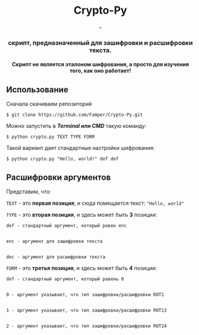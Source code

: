 <h1 align="center">Crypto-Py</h1>
<h4 align="center">-</h4>
<h3 align="center">скрипт, предназначенный для зашифровки и расшифровки текста.</3>
<h4 align="center">Скрипт не является эталоном шифрования, а просто для изучения того, как оно работает!</h4>

## Использование

Сначала скачиваем репозиторий

    $ git clone https://github.com/Famper/Crypto-Py.git

Можно запустить в ***Terminal или CMD*** такую команду:

    $ python crypto.py TEXT TYPE FORM
   
Такой вариант дает стандартные настройки шифрования:
    
    $ python crypto.py "Hello, world!" def def
    
## Расшифровки аргументов

Представим, что:


 `TEXT` - это **первая позиция**, и сюда помещается текст: `"Hello, world"`
  
  
 `TYPE` - это **вторая позиция**, и здесь может быть **3** позиции:
  
  
    def - стандартный аргумент, который равен enc
                                                                      
                                                                      
    enc - аргумент для зашифровки текста
                                                                      
                                                                      
    dec - аргумент для расшифровки текста
                                                                      
                                                                      
`FORM` - это **третья позиция**, и здесь может быть **4** позиции:
  
  
    def - стандартный аргумент, который равень 0
                                                                      
                                                                      
    0 - аргумент указывает, что тип зашифровки/расшифровки ROT1
                                                                      
                                                                      
    1 - аргумент указывает, что тип зашифровки/расшифровки ROT13
                                                                      
                                                                      
    2 - аргумент указывает, что тип зашифровки/расшифровки ROT24
